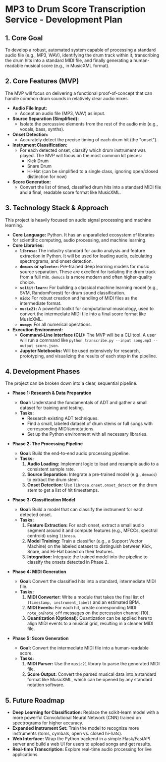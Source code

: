 # MP3 to Drum Score Transcription Service - Development Plan

## 1. Core Goal

To develop a robust, automated system capable of processing a standard audio file (e.g., MP3, WAV), identifying the drum track within it, transcribing the drum hits into a standard MIDI file, and finally generating a human-readable musical score (e.g., in MusicXML format).

## 2. Core Features (MVP)

The MVP will focus on delivering a functional proof-of-concept that can handle common drum sounds in relatively clear audio mixes.

*   **Audio File Input:**
    *   Accept an audio file (MP3, WAV) as input.
*   **Source Separation (Simplified):**
    *   Isolate the percussive elements from the rest of the audio mix (e.g., vocals, bass, synths).
*   **Onset Detection:**
    *   Accurately detect the precise timing of each drum hit (the "onset").
*   **Instrument Classification:**
    *   For each detected onset, classify which drum instrument was played. The MVP will focus on the most common kit pieces:
        *   Kick Drum
        *   Snare Drum
        *   Hi-Hat (can be simplified to a single class, ignoring open/closed distinction for now)
*   **Score Generation:**
    *   Convert the list of timed, classified drum hits into a standard MIDI file and a final, readable score format like MusicXML.

## 3. Technology Stack & Approach

This project is heavily focused on audio signal processing and machine learning.

*   **Core Language:** Python. It has an unparalleled ecosystem of libraries for scientific computing, audio processing, and machine learning.
*   **Core Libraries:**
    *   **`librosa`:** The industry standard for audio analysis and feature extraction in Python. It will be used for loading audio, calculating spectrograms, and onset detection.
    *   **`demucs` or `spleeter`:** Pre-trained deep learning models for music source separation. These are excellent for isolating the drum track from a full mix. `demucs` is a more modern and often higher-quality choice.
    *   **`scikit-learn`:** For building a classical machine learning model (e.g., SVM, RandomForest) for drum sound classification.
    *   **`mido`:** For robust creation and handling of MIDI files as the intermediate format.
    *   **`music21`:** A powerful toolkit for computational musicology, used to convert the intermediate MIDI file into a final score format like MusicXML.
    *   **`numpy`:** For all numerical operations.
*   **Execution Environment:**
    *   **Command-Line Interface (CLI):** The MVP will be a CLI tool. A user will run a command like `python transcribe.py --input song.mp3 --output score.json`.
    *   **Jupyter Notebooks:** Will be used extensively for research, prototyping, and visualizing the results of each step in the pipeline.

## 4. Development Phases

The project can be broken down into a clear, sequential pipeline.

*   **Phase 1: Research & Data Preparation**
    *   **Goal:** Understand the fundamentals of ADT and gather a small dataset for training and testing.
    *   **Tasks:**
        *   Research existing ADT techniques.
        *   Find a small, labeled dataset of drum stems or full songs with corresponding MIDI/annotations.
        *   Set up the Python environment with all necessary libraries.

*   **Phase 2: The Processing Pipeline**
    *   **Goal:** Build the end-to-end audio processing pipeline.
    *   **Tasks:**
        1.  **Audio Loading:** Implement logic to load and resample audio to a consistent sample rate.
        2.  **Source Separation:** Integrate a pre-trained model (e.g., `demucs`) to extract the drum stem.
        3.  **Onset Detection:** Use `librosa.onset.onset_detect` on the drum stem to get a list of hit timestamps.

*   **Phase 3: Classification Model**
    *   **Goal:** Build a model that can classify the instrument for each detected onset.
    *   **Tasks:**
        1.  **Feature Extraction:** For each onset, extract a small audio segment around it and compute features (e.g., MFCCs, spectral centroid) using `librosa`.
        2.  **Model Training:** Train a classifier (e.g., a Support Vector Machine) on the labeled dataset to distinguish between Kick, Snare, and Hi-Hat based on their features.
        3.  **Integration:** Integrate the trained model into the pipeline to classify the onsets detected in Phase 2.

*   **Phase 4: MIDI Generation**
    *   **Goal:** Convert the classified hits into a standard, intermediate MIDI file.
    *   **Tasks:**
        1.  **MIDI Converter:** Write a module that takes the final list of `(timestamp, instrument_label)` and an estimated BPM.
        2.  **MIDI Events:** For each hit, create corresponding MIDI `note_on`/`note_off` messages on the percussion channel (10).
        3.  **Quantization (Optional):** Quantization can be applied here to align MIDI events to a musical grid, resulting in a cleaner MIDI file.

*   **Phase 5: Score Generation**
    *   **Goal:** Convert the intermediate MIDI file into a human-readable score.
    *   **Tasks:**
        1.  **MIDI Parser:** Use the `music21` library to parse the generated MIDI file.
        2.  **Score Output:** Convert the parsed musical data into a standard format like MusicXML, which can be opened by any standard notation software.

## 5. Future Roadmap

*   **Deep Learning for Classification:** Replace the scikit-learn model with a more powerful Convolutional Neural Network (CNN) trained on spectrograms for higher accuracy.
*   **Expanded Instrument Set:** Train the model to recognize more instruments (toms, cymbals, open vs. closed hi-hats).
*   **Web Interface:** Wrap the Python backend in a simple Flask/FastAPI server and build a web UI for users to upload songs and get results.
*   **Real-time Transcription:** Explore real-time audio processing for live applications.